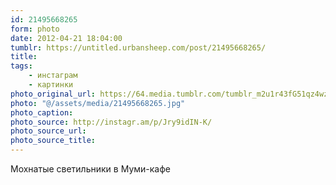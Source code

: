 ```yaml
---
id: 21495668265
form: photo
date: 2012-04-21 18:04:00
tumblr: https://untitled.urbansheep.com/post/21495668265/
title:
tags:
    - инстаграм
    - картинки
photo_original_url: https://64.media.tumblr.com/tumblr_m2u1r43fG51qz4wzio1_640.jpg
photo: "@/assets/media/21495668265.jpg"
photo_caption:
photo_source: http://instagr.am/p/Jry9idIN-K/
photo_source_url:
photo_source_title:
---
```


<p>Мохнатые светильники в Муми-кафе</p>
